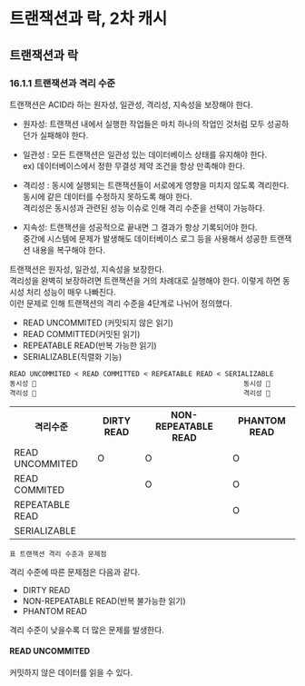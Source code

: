 # 트랜잭션과 락, 2차 캐시

## 트랜잭션과 락

### 16.1.1 트랜잭션과 격리 수준
트랜잭션은 ACID라 하는 원자성, 일관성, 격리성, 지속성을 보장해야 한다.

* 원자성: 트랜잭션 내에서 실행한 작업들은 마치 하나의 작업인 것처럼 모두 성공하던가 실패해야 한다.

* 일관성 : 모든 트랜잭션은 일관성 있는 데이터베이스 상태를 유지해야 한다.
<br> ex) 데이터베이스에서 정한 무결성 제약 조건을 항상 만족해야 한다.

* 격리성 : 동시에 실행되는 트랜잭션들이 서로에게 영향을 미치지 않도록 격리한다.
<br> 동시에 같은 데이터를 수정하지 못하도록 해야 한다.
<br> 격리성은 동시성과 관련된 성능 이슈로 인해 격리 수준을 선택이 가능하다.

* 지속성: 트랜잭션을 성공적으로 끝내면 그 결과가 항상 기록되어야 한다.
<br> 중간에 시스템에 문제가 발생해도 데이터베이스 로그 등을 사용해서 성공한 트랜잭션 내용을 복구해야 한다.

트랜잭션은 원자성, 일관성, 지속성을 보장한다. <br>
격리성을 완벽히 보장하려면 트랜잭션을 거의 차례대로 실행해야 한다. 이렇게 하면 동시성 처리 성능이 매우 나빠진다. <br>
이런 문제로 인해 트랜잭션의 격리 수준을 4단계로 나뉘어 정의했다.

* READ UNCOMMITED (커밋되지 않은 읽기)
* READ COMMITTED(커밋된 읽기)
* REPEATABLE READ(반복 가능한 읽기)
* SERIALIZABLE(직렬화 기능)

```
READ UNCOMMITED < READ COMMITTED < REPEATABLE READ < SERIALIZABLE 
동시성 🔺                                                   동시성 🔻 
격리성 🔻                                                   격리성 🔺
```

<table>
<tr>
    <th>격리수준</th>
    <th>DIRTY READ</th>
    <th>NON-REPEATABLE READ</th>
    <th>PHANTOM READ</th>
</tr>
<tr>
    <td>READ UNCOMMITED</td>
    <td>O</td>
    <td>O</td>
    <td>O</td>
</tr>
<tr>
    <td>READ COMMITED</td>
    <td></td>
    <td>O</td>
    <td>O</td>
</tr>
<tr>
    <td>REPEATABLE READ</td>
    <td></td>
    <td></td>
    <td>O</td>
</tr>
<tr>
    <td>SERIALIZABLE</td>
    <td></td>
    <td></td>
    <td></td>
</tr>
</table> 

```표 트랜잭션 격리 수준과 문제점 ```

격리 수준에 따른 문제점은 다음과 같다.
* DIRTY READ
* NON-REPEATABLE READ(반복 불가능한 읽기)
* PHANTOM READ

격리 수준이 낮을수록 더 많은 문제를 발생한다.

#### READ UNCOMMITED 
커밋하지 않은 데이터를 읽을 수 있다.


